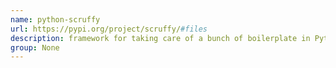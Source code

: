 ```yaml
---
name: python-scruffy
url: https://pypi.org/project/scruffy/#files
description: framework for taking care of a bunch of boilerplate in Python apps. URL : https://pypi.org/project/scruffy/#files Groups : None
group: None
---
```

